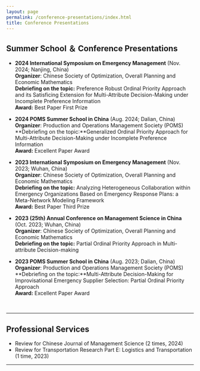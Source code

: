 ```yaml
---
layout: page
permalink: /conference-presentations/index.html
title: Conference Presentations
---
```



## Summer School ＆ Conference Presentations

- **2024 International Symposium on Emergency Management** (Nov. 2024; Nanjing, China) <br> **Organizer**: Chinese Society of Optimization, Overall Planning and Economic Mathematics <br>**Debriefing on the topic:** Preference Robust Ordinal Priority Approach and its Satisficing Extension for Multi-Attribute Decision-Making under Incomplete Preference Information <br> **Award:** Best Paper First Prize

- **2024 POMS Summer School in China** (Aug. 2024; Dalian, China) <br> **Organizer**: Production and Operations Management Society (POMS) <br>**Debriefing on the topic:**Generalized Ordinal Priority Approach for Multi-Attribute Decision-Making under Incomplete Preference Information <br> **Award:** Excellent Paper Award

- **2023 International Symposium on Emergency Management** (Nov. 2023; Wuhan, China) <br> **Organizer**: Chinese Society of Optimization, Overall Planning and Economic Mathematics <br>**Debriefing on the topic:** Analyzing Heterogeneous Collaboration within Emergency Organizations Based on Emergency Response Plans: a Meta-Network Modeling Framework<br> **Award:** Best Paper Third Prize

- **2023 (25th) Annual Conference on Management Science in China** (Oct. 2023; Wuhan, China)<br> **Organizer**: Chinese Society of Optimization, Overall Planning and Economic Mathematics <br>**Debriefing on the topic:** Partial Ordinal Priority Approach in Multi-attribute Decision-making

- **2023 POMS Summer School in China** (Aug. 2023; Dalian, China) <br> **Organizer**: Production and Operations Management Society (POMS) <br>**Debriefing on the topic:**Multi-Attribute Decision-Making for Improvisational Emergency Supplier Selection: Partial Ordinal Priority Approach <br> **Award:** Excellent Paper Award
<br>

---

## Professional Services

- Review for Chinese Journal of Management Science (2 times, 2024)
- Review for Transportation Research Part E: Logistics and Transportation (1 time, 2023)

---
